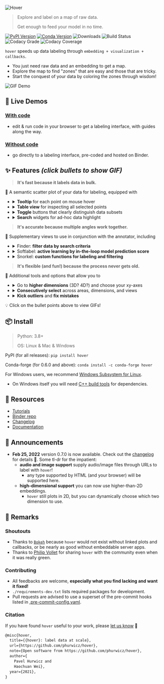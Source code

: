 ![Hover](https://raw.githubusercontent.com/phurwicz/hover/main/docs/images/hover-logo-title.png)

> Explore and label on a map of raw data.
>
> Get enough to feed your model in no time.

[![PyPI Version](https://img.shields.io/pypi/v/hover?logo=pypi&logoColor=white)](https://pypi.org/project/hover/)
[![Conda Version](https://img.shields.io/conda/vn/conda-forge/hover)](https://github.com/conda-forge/hover-feedstock)
![Downloads](https://static.pepy.tech/personalized-badge/hover?period=total&units=international_system&left_color=grey&right_color=brightgreen&left_text=pypi%20downloads)
![Build Status](https://img.shields.io/github/workflow/status/phurwicz/hover/python-package?logo=github&logoColor=white)
![Codacy Grade](https://img.shields.io/codacy/grade/689827d9077b43ac8721c7658d122d1a?logo=codacy&logoColor=white)
![Codacy Coverage](https://img.shields.io/codacy/coverage/689827d9077b43ac8721c7658d122d1a/main?logo=codacy&logoColor=white)

`hover` speeds up data labeling through `embedding + visualization + callbacks`.

-   You just need raw data and an embedding to get a map.
-   Explore the map to find "zones" that are easy and those that are tricky.
-   Start the conquest of your data by coloring the zones through wisdom!

![GIF Demo](https://raw.githubusercontent.com/phurwicz/hover-gallery/main/0.5.0/trailer-short.gif)

## :rocket: Live Demos

### [**With code**](https://phurwicz.github.io/hover/pages/tutorial/t0-quickstart/)

-   edit & run code in your browser to get a labeling interface, with guides along the way.

### [**Without code**](https://mybinder.org/v2/gh/phurwicz/hover-binder/master?urlpath=/proxy/5006/app-simple-annotator)

-   go directly to a labeling interface, pre-coded and hosted on Binder.

## :sparkles: Features *(click bullets to show GIF)*

> **It's fast because it labels data in bulk.**

:telescope: A semantic scatter plot of your data for labeling, equipped with

-   <details>
      <summary> <b>Tooltip</b> for each point on mouse hover </summary>
      <img src="https://raw.githubusercontent.com/phurwicz/hover-gallery/main/0.7.0/image-tooltip.gif">
    </details>

-   <details>
      <summary> <b>Table view</b> for inspecting all selected points </summary>
      <img src="https://raw.githubusercontent.com/phurwicz/hover-gallery/main/0.7.0/selection-table.gif">
    </details>

-   <details>
      <summary> <b>Toggle</b> buttons that clearly distinguish data subsets </summary>
      <img src="https://raw.githubusercontent.com/phurwicz/hover-gallery/main/0.7.0/subset-toggle.gif">
    </details>

-   <details>
      <summary> <b>Search</b> widgets for ad-hoc data highlight </summary>
      <img src="https://raw.githubusercontent.com/phurwicz/hover-gallery/main/0.7.0/text-search-response.gif">
    </details>

> **It's accurate because multiple angles work together.**

:microscope: Supplementary views to use in conjunction with the annotator, including

-   <details>
      <summary> Finder: <b>filter data by search criteria</b></summary>
      <img src="https://raw.githubusercontent.com/phurwicz/hover-gallery/main/0.7.0/finder-filter.gif">
    </details>

-   <details>
      <summary> Softlabel: <b>active learning by in-the-loop model prediction score</b></summary>
      <img src="https://raw.githubusercontent.com/phurwicz/hover-gallery/main/0.7.0/active-learning.gif">
    </details>

-   <details>
      <summary> Snorkel: <b>custom functions for labeling and filtering</b></summary>
      <img src="https://raw.githubusercontent.com/phurwicz/hover-gallery/main/0.7.0/labeling-function.gif">
    </details>

> **It's flexible (and fun!) because the process never gets old.**

:toolbox: Additional tools and options that allow you to

-   <details>
      <summary> Go to <b>higher dimensions</b> (3D? 4D?) and choose your xy-axes </summary>
      <img src="https://raw.githubusercontent.com/phurwicz/hover-gallery/main/0.7.0/change-axes.gif">
    </details>

-   <details>
      <summary> <b>Consecutively select</b> across areas, dimensions, and views</summary>
      <img src="https://raw.githubusercontent.com/phurwicz/hover-gallery/main/0.7.0/keep-selecting.gif">
    </details>

-   <details>
      <summary> <b>Kick outliers</b> and <b>fix mistakes</b></summary>
      <img src="https://raw.githubusercontent.com/phurwicz/hover-gallery/main/0.7.0/evict-and-patch.gif">
    </details>

:bulb: Click on the bullet points above to view GIFs!

## :package: Install

> Python: 3.8+
>
> OS: Linux & Mac & Windows

PyPI (for all releases): `pip install hover`

Conda-forge (for 0.6.0 and above): `conda install -c conda-forge hover`

For Windows users, we recommend [Windows Subsystem for Linux](https://docs.microsoft.com/en-us/windows/wsl/about).

-   On Windows itself you will need [C++ build tools](https://visualstudio.microsoft.com/downloads/) for dependencies.

## :book: Resources

-   [Tutorials](https://phurwicz.github.io/hover/pages/tutorial/t0-quickstart/)
-   [Binder repo](https://github.com/phurwicz/hover-binder)
-   [Changelog](https://github.com/phurwicz/hover/blob/main/CHANGELOG.md)
-   [Documentation](https://phurwicz.github.io/hover/)

## :flags: Announcements

-   **Feb 25, 2022** version 0.7.0 is now available. Check out the [changelog](https://github.com/phurwicz/hover/blob/main/CHANGELOG.md) for details :partying_face:. Some tl-dr for the impatient:
    -   **audio and image support** supply audio/image files through URLs to label with `hover`!
        -   any type supported by HTML (and your browser) will be supported here.
    -   **high-dimensional support** you can now use higher-than-2D embeddings.
        -   `hover` still plots in 2D, but you can dynamically choose which two dimension to use.

## :bell: Remarks

### Shoutouts

-   Thanks to [`Bokeh`](https://bokeh.org) because `hover` would not exist without linked plots and callbacks, or be nearly as good without embeddable server apps.
-   Thanks to [Philip Vollet](https://de.linkedin.com/in/philipvollet) for sharing `hover` with the community even when it was really green.

### Contributing

-   All feedbacks are welcome, **especially what you find lacking and want it fixed!**
-   `./requirements-dev.txt` lists required packages for development.
-   Pull requests are advised to use a superset of the pre-commit hooks listed in [.pre-commit-config.yaml](https://github.com/phurwicz/hover/blob/main/.pre-commit-config.yaml).

### Citation

If you have found `hover` useful to your work, please [let us know](https://github.com/phurwicz/hover/discussions) :hugs:

```tex
@misc{hover,
  title={{hover}: label data at scale},
  url={https://github.com/phurwicz/hover},
  note={Open software from https://github.com/phurwicz/hover},
  author={
    Pavel Hurwicz and
    Haochuan Wei},
  year={2021},
}
```
